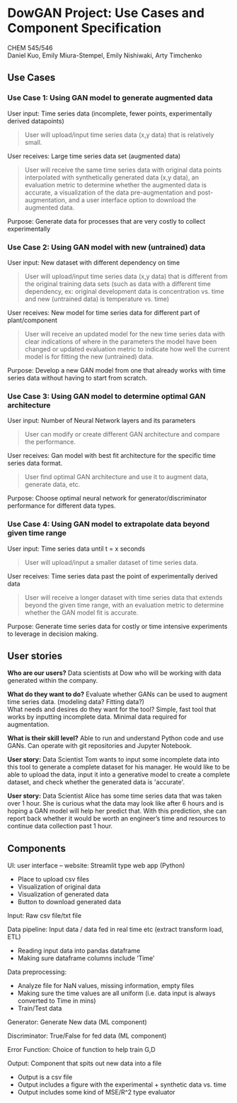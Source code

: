 # DowGAN Project: Use Cases and Component Specification 

CHEM 545/546  
Daniel Kuo, Emily Miura-Stempel, Emily Nishiwaki, Arty Timchenko


## Use Cases  
### Use Case 1: Using GAN model to generate augmented data  
User input: Time series data (incomplete, fewer points, experimentally derived datapoints)
>User will upload/input time series data (x,y data) that is relatively small.

User receives: Large time series data set (augmented data)
>User will receive the same time series data with original data points interpolated with synthetically generated data (x,y data), an evaluation metric to determine whether the augmented data is accurate, a visualization of the data pre-augmentation and post-augmentation, and a user interface option to download the augmented data.

Purpose: Generate data for processes that are very costly to collect experimentally 

### Use Case 2: Using GAN model with new (untrained) data  
User input: New dataset with different dependency on time  
>User will upload/input time series data (x,y data) that is different from the original training data sets (such as data with a different time dependency, ex: original development data is concentration vs. time and new (untrained data) is temperature vs. time)  

User receives: New model for time series data for different part of plant/component
>User will receive an updated model for the new time series data with clear indications of where in the parameters the model have been changed or updated evaluation metric to indicate how well the current model is for fitting the new (untrained) data.

Purpose: Develop a new GAN model from one that already works with time series data without having to start from scratch.

### Use Case 3: Using GAN model to determine optimal GAN architecture  
User input: Number of Neural Network layers and its parameters
>User can modify or create different GAN architecture and compare the performance.

User receives: Gan model with best fit architecture for the specific time series data format.
>User find optimal GAN architecture and use it to augment data, generate data, etc.

Purpose: Choose optimal neural network for generator/discriminator performance for different data types.

### Use Case 4: Using GAN model to extrapolate data beyond given time range   
User input: Time series data until t = x seconds
>User will upload/input a smaller dataset of time series data.

User receives: Time series data past the point of experimentally derived data
>User will receive a longer dataset with time series data that extends beyond the given time range, with an evaluation metric to determine whether the GAN model fit is accurate.

Purpose: Generate time series data for costly or time intensive experiments to leverage in decision making.

## User stories   
**Who are our users?** Data scientists at Dow who will be working with data generated within the company.  

**What do they want to do?** Evaluate whether GANs can be used to augment time series data. (modeling data? Fitting data?)  
What needs and desires do they want for the tool? Simple, fast tool that works by inputting incomplete data. Minimal data required for augmentation.  

**What is their skill level?** Able to run and understand Python code and use GANs. Can operate with git repositories and Jupyter Notebook.

**User story:** Data Scientist Tom wants to input some incomplete data into this tool to generate a complete dataset for his manager. He would like to be able to upload the data, input it into a generative model to create a complete dataset, and check whether the generated data is 'accurate'.

**User story:** Data Scientist Alice has some time series data that was taken over 1 hour. She is curious what the data may look like after 6 hours and is hoping a GAN model will help her predict that. With this prediction, she can report back whether it would be worth an engineer’s time and resources to continue data collection past 1 hour.

## Components    
UI: user interface – website: Streamlit type web app (Python)
* Place to upload csv files
* Visualization of original data
* Visualization of generated data
* Button to download generated data

Input: Raw csv file/txt file

Data pipeline: Input data / data fed in real time etc (extract transform load, ETL)
* Reading input data into pandas dataframe
* Making sure dataframe columns include ‘Time’ 

Data preprocessing:
* Analyze file for NaN values, missing information, empty files
* Making sure the time values are all uniform (i.e. data input is always converted to Time in mins)
* Train/Test data

Generator: Generate New data (ML component)  

Discriminator: True/False for fed data (ML component)  

Error Function: Choice of function to help train G,D  

Output: Component that spits out new data into a file
* Output is a csv file
* Output includes a figure with the experimental + synthetic data vs. time
* Output includes some kind of MSE/R^2 type evaluator